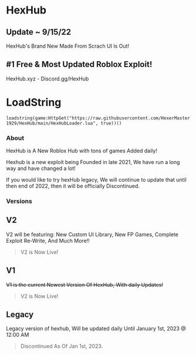# HexHub

## Update ~ 9/15/22

HexHub's Brand New Made From Scrach UI Is Out!

## #1 Free & Most Updated Roblox Exploit!

HexHub.xyz - Discord.gg/HexHub

# LoadString

`loadstring(game:HttpGet("https://raw.githubusercontent.com/HexerMaster1929/HexHub/main/HexHubLoader.lua", true))()`

### About

HexHub is A New Roblox Hub with tons of games Added daily!

Hexhub is a new exploit being Founded in late 2021, We have run a long way and have changed a lot!

If you would like to try hexHub legacy, We will continue to update that until then end of 2022, then it will be officially Discontinued.

### Versions

## V2 

V2 will be featuring: New Custom UI Library, New FP Games, Complete Exploit Re-Write, And Much More!!

> V2 is Now Live!

## V1

~~V1 is the current Newest Version Of HexHub, With daily Updates!~~

> V2 is Now Live!

## Legacy

Legacy version of hexhub, Will be updated daily Until January 1st, 2023 @ 12:00 AM

> Discontinued As Of Jan 1st, 2023.
